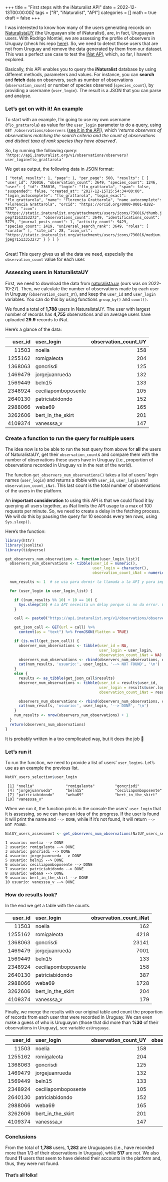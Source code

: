 +++
title = "First steps with the iNaturalist API"
date = 2022-12-13T00:00:00Z
tags = ["R", "iNaturalist", "API"]
categories = []
math = true
draft = false
+++

<script src="/img/iNat_API_files/libs/htmlwidgets-1.5.4/htmlwidgets.js"></script>
<link href="/img/iNat_API_files/libs/jsoneditor-5.25.6/jsoneditor.min.css" rel="stylesheet" />
<script src="/img/iNat_API_files/libs/jsoneditor-5.25.6/jsoneditor.min.js"></script>
<script src="/img/iNat_API_files/libs/jsonedit-binding-3.0.0/jsonedit.js"></script>

I was interested to know how many of the users generating records on
[NaturalistaUY](https://www.naturalista.uy) (the Uruguayan site of
iNaturalist), are, in fact, Uruguayan users. With Rodrigo Montiel, we
are assessing the profile of observers in Uruguay (check his repo
[here](https://github.com/Rodrigo-Montiel/TesisNaturalistaUY)). So, we
need to detect those users that are not from Uruguay and remove the data
generated by them from our dataset. This was a perfect use case to test
the [iNat API](https://api.inaturalist.org/v1/docs/), which, so far, I
haven’t explored.

Basically, this API enables you to query the **iNaturalist** database by
using different methods, parameters and values. For instance, you can
**search** and **fetch** data on observers, such as number of
observations (`observation_count`) or number of species observed
(`species_count`), by providing a username (`user_login`). The result is
a JSON that you can parse and analyse.

### Let’s get on with it! An example

To start with an example, I’m going to use my own username
(`flo_grattarola`) as value for the `user_login` parameter to do a
query, using `GET /observations/observers` ([see it in the
API](https://api.inaturalist.org/v1/docs/#!/Observations/get_observations_observers)),
which ‘*returns observers of observations matching the search criteria
and the count of observations and distinct taxa of rank species they
have observed*’.

So, by running the following query:
`'https://api.inaturalist.org/v1/observations/observers?user_login=flo_grattarola'`

We get as output, the following data in JSON format:

`{
  "total_results": 1,
  "page": 1,
  "per_page": 500,
  "results": [
    {
      "user_id": 736016,
      "observation_count": 3649,
      "species_count": 1246,
      "user": {
        "id": 736016,
        "login": "flo_grattarola",
        "spam": false,
        "suspended": false,
        "created_at": "2017-12-15T15:54:34+00:00",
        "login_autocomplete": "flo_grattarola",
        "login_exact": "flo_grattarola",
        "name": "Florencia Grattarola",
        "name_autocomplete": "Florencia Grattarola",
        "orcid": "https://orcid.org/0000-0001-8282-5732",
        "icon": "https://static.inaturalist.org/attachments/users/icons/736016/thumb.jpeg?1513353273",
        "observations_count": 3649,
        "identifications_count": 5779,
        "journal_posts_count": 1,
        "activity_count": 9429,
        "species_count": 1419,
        "universal_search_rank": 3649,
        "roles": [
          "curator"
        ],
        "site_id": 28,
        "icon_url": "https://static.inaturalist.org/attachments/users/icons/736016/medium.jpeg?1513353273"
      }
    }
  ]
}`

<br> Great! This query gives us all the data we need, especially the
`observation_count` value for each user.

### Assessing users in NaturalistaUY

First, we need to download the data from
[naturalista.uy](naturalista.uy) (ours was on 2022-10-27). Then, we
calculate the number of observations made by each user in Uruguay
(`observation_count_UY`), and keep the `user_id` and `user_login`
variables. You can do this by using functions `group_by()` and
`count()`.

We found a total of **1,788** users in NaturalistaUY. The user with
largest number of records has **4,755** observations and on average users
have uploaded **29.9** records to iNat.

Here’s a glance of the data:

| user_id | user_login          | observation_count_UY |
|--------:|:--------------------|---------------------:|
|   11503 | noelia              |                  158 |
| 1255162 | romigaleota         |                  204 |
| 1368063 | goncrisdi           |                  125 |
| 1469479 | jorgejuanrueda      |                  132 |
| 1569449 | beln15              |                  133 |
| 2348924 | ceciliapomboposente |                  105 |
| 2640130 | patriciabidondo     |                  152 |
| 2988066 | weba69              |                  165 |
| 3262606 | bert_in_the_skirt   |                  201 |
| 4109374 | vanesssa_v          |                  147 |

### Create a function to run the query for multiple users

The idea now is to be able to run the test query from above for **all**
the users of NaturalistaUY, get their `observation_count`s and compare
them with the number of observations these users have in Uruguay (i.e.,
proportion of observations recorded in Uruguay vs in the rest of the
world).

The function `get_observers_num_observations()` takes a list of users’
login names (`user_login`) and returns a tibble with `user_id`,
`user_login` and `observation_count_iNat`. This last count is the total
number of observations of the users in the platform.

An **important consideration** to using this API is that we could flood
it by querying all users together, as iNat limits the API usage to a max
of 100 requests per minute. So, we need to create a delay in the
fetching process. We will do this by pausing the query for 10 seconds
every ten rows, using `Sys.sleep()`.

Here’s the function:

``` r
library(httr)
library(jsonlite)
library(tidyverse)

get_observers_num_observations <- function(user_login_list){
  observers_num_observations <- tibble(user_id = numeric(),
                                       user_login = character(),
                                       observation_count_iNat = numeric())

  num_results <- 1  # se usa para dormir la llamada a la API y para imprimir en consola el progreso

  for (user_login in user_login_list) {

    if ((num_results %% 10) + 10 == 10) {
      Sys.sleep(10) # La API necesita un delay porque si no da error. Cada 10 users, el código para 10 segundos
    }

    call <- paste0("https://api.inaturalist.org/v1/observations/observers?user_login=", user_login)

    get_json_call <- GET(url = call) %>%
      content(as = "text") %>% fromJSON(flatten = TRUE)

    if (is.null(get_json_call)) {
      observer_num_observations <- tibble(user_id = NA,
                                          user_login = user_login,
                                          observation_count_iNat = NA)
      observers_num_observations <- rbind(observers_num_observations, observer_num_observations)
      cat(num_results, 'usuario:', user_login, '--> NOT FOUND', '\n')
    }
    else {
      results <- as_tibble(get_json_call$results)
      observer_num_observations <- tibble(user_id = results$user_id,
                                          user_login = results$user.login,
                                          observation_count_iNat = results$observation_count)

      observers_num_observations <- rbind(observers_num_observations, observer_num_observations)
      cat(num_results, 'usuario:', user_login, '--> DONE', '\n')
    }
    num_results <- nrow(observers_num_observations) + 1
  }
  return(observers_num_observations)
}
```

It is probably written in a too complicated way, but it does the job 🥹

### Let’s run it

To run the function, we need to provide a list of users’ `user_login`s.
Let’s use as an example the previous list.

``` r
NatUY_users_selection$user_login
```

     [1] "noelia"              "romigaleota"         "goncrisdi"          
     [4] "jorgejuanrueda"      "beln15"              "ceciliapomboposente"
     [7] "patriciabidondo"     "weba69"              "bert_in_the_skirt"  
    [10] "vanesssa_v"         

When we run it, the function prints in the console the users’
`user_login` that it is assessing, so we can have an idea of the
progress. If the user is found it will print the name and `--> DONE`,
while if it’s not found, it will return `--> NOT FOUND`.

``` r
NatUY_users_assessment <- get_observers_num_observations(NatUY_users_selection$user_login)
```

    1 usuario: noelia --> DONE
    2 usuario: romigaleota --> DONE
    3 usuario: goncrisdi --> DONE
    4 usuario: jorgejuanrueda --> DONE
    5 usuario: beln15 --> DONE
    6 usuario: ceciliapomboposente --> DONE
    7 usuario: patriciabidondo --> DONE
    8 usuario: weba69 --> DONE
    9 usuario: bert_in_the_skirt --> DONE
    10 usuario: vanesssa_v --> DONE

### How do results look?

In the end we get a table with the counts.

| user_id | user_login          | observation_count_iNat |
|--------:|:--------------------|-----------------------:|
|   11503 | noelia              |                    162 |
| 1255162 | romigaleota         |                   4218 |
| 1368063 | goncrisdi           |                  23141 |
| 1469479 | jorgejuanrueda      |                   7001 |
| 1569449 | beln15              |                    133 |
| 2348924 | ceciliapomboposente |                    158 |
| 2640130 | patriciabidondo     |                    387 |
| 2988066 | weba69              |                   1728 |
| 3262606 | bert_in_the_skirt   |                    204 |
| 4109374 | vanesssa_v          |                    179 |

Finally, we merge the results with our original table and count the
proportion of records from each user that were recorded in Uruguay. We
can even make a guess of who is Uruguayan (those that did more than
**%30** of their observations in Uruguay), see variable `esUruguaye`.  

| user_id | user_login          | observation_count_UY | observation_count_iNat | proporcion | esUruguaye |
|--------:|:--------------------|---------------------:|-----------------------:|-----------:|:-----------|
|   11503 | noelia              |                  158 |                    162 |     97.531 | si         |
| 1255162 | romigaleota         |                  204 |                   4218 |      4.836 | no         |
| 1368063 | goncrisdi           |                  125 |                  23141 |      0.540 | no         |
| 1469479 | jorgejuanrueda      |                  132 |                   7001 |      1.885 | no         |
| 1569449 | beln15              |                  133 |                    133 |    100.000 | si         |
| 2348924 | ceciliapomboposente |                  105 |                    158 |     66.456 | si         |
| 2640130 | patriciabidondo     |                  152 |                    387 |     39.276 | si         |
| 2988066 | weba69              |                  165 |                   1728 |      9.549 | no         |
| 3262606 | bert_in_the_skirt   |                  201 |                    204 |     98.529 | si         |
| 4109374 | vanesssa_v          |                  147 |                    179 |     82.123 | si         |

### Conclusions

From the total of **1,788** users, **1,282** are Uruguayans (i.e., have
recorded more than 1/3 of their observations in Uruguay), while **517**
are not. We also found **11** users that seem to have deleted their
accounts in the platform and, thus, they were not found.

#### That’s all folks!
